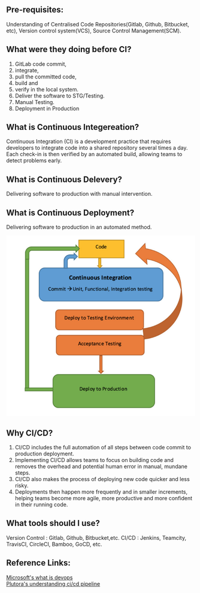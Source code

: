 Pre-requisites:
---------------	
Understanding of Centralised Code Repositories(Gitlab, Github, Bitbucket, etc), Version control system(VCS), Source Control Management(SCM).

What were they doing before CI?
-------------------------------
1) GitLab code commit,
2) integrate,
3) pull the committed code,
4) build and
5) verify in the local system.
6) Deliver the software to STG/Testing.
7) Manual Testing.
8) Deployment in Production

What is Continuous Integereation?
---------------------------------
Continuous Integration (CI) is a development practice that requires developers to integrate code into a shared repository several times a day. Each check-in is then verified by an automated build, allowing teams to detect problems early.

What is Continuous Delevery?
----------------------------
Delivering software to production with manual intervention.

What is Continuous Deployment?
------------------------------
Delivering software to production in an automated method.

![alt text](CICDCD.jpg)

Why CI/CD?
----------
1) CI/CD includes the full automation of all steps between code commit to production deployment.
2) Implementing CI/CD allows teams to focus on building code and removes the overhead and potential human error in manual, mundane steps. 
3) CI/CD also makes the process of deploying new code quicker and less risky. 
4) Deployments then happen more frequently and in smaller increments, helping teams become more agile, more productive and more confident in their running code.

What tools should I use?
------------------------
Version Control : Gitlab, Github, Bitbucket,etc.
CI/CD           : Jenkins, Teamcity, TravisCI, CircleCI, Bamboo, GoCD, etc.

Reference Links:
----------------
[Microsoft's what is devops](https://azure.microsoft.com/en-in/overview/what-is-devops/#practices) <br>
[Plutora's understanding ci/cd pipeline](https://www.plutora.com/blog/understanding-ci-cd-pipeline)
